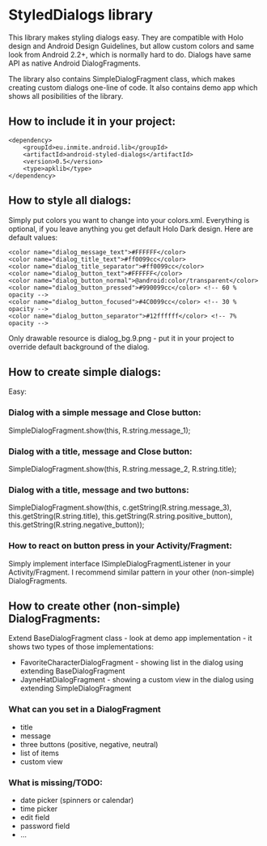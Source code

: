 # StyledDialogs library

This library makes styling dialogs easy. They are compatible with Holo design and Android Design Guidelines, but allow custom colors and same look from Android 2.2+, which is normally hard to do. Dialogs have same API as native Android DialogFragments.

The library also contains SimpleDialogFragment class, which makes creating custom dialogs one-line of code. It also contains demo app which shows all posibilities of the library. 

## How to include it in your project:

	<dependency>
		<groupId>eu.inmite.android.lib</groupId>
		<artifactId>android-styled-dialogs</artifactId>
		<version>0.5</version>
		<type>apklib</type>
	</dependency>

## How to style all dialogs:

Simply put colors you want to change into your colors.xml. Everything is optional, if you leave anything you get default Holo Dark design. Here are default values:

	<color name="dialog_message_text">#FFFFFF</color>
	<color name="dialog_title_text">#ff0099cc</color>
	<color name="dialog_title_separator">#ff0099cc</color>
	<color name="dialog_button_text">#FFFFFF</color>
	<color name="dialog_button_normal">@android:color/transparent</color>
	<color name="dialog_button_pressed">#990099cc</color> <!-- 60 % opacity -->
	<color name="dialog_button_focused">#4C0099cc</color> <!-- 30 % opacity -->
	<color name="dialog_button_separator">#12ffffff</color> <!-- 7% opacity -->

Only drawable resource is dialog_bg.9.png - put it in your project to override default background of the dialog.

## How to create simple dialogs:

Easy:

### Dialog with a simple message and Close button:

   SimpleDialogFragment.show(this, R.string.message_1);

### Dialog with a title, message and Close button:

   SimpleDialogFragment.show(this, R.string.message_2, R.string.title); 

### Dialog with a title, message and two buttons:

   SimpleDialogFragment.show(this, c.getString(R.string.message_3), this.getString(R.string.title), this.getString(R.string.positive_button), this.getString(R.string.negative_button));

### How to react on button press in your Activity/Fragment:

Simply implement interface ISimpleDialogFragmentListener in your Activity/Fragment. I recommend similar pattern in your other (non-simple) DialogFragments.

## How to create other (non-simple) DialogFragments:

Extend BaseDialogFragment class - look at demo app implementation - it shows two types of those implementations:
 - FavoriteCharacterDialogFragment - showing list in the dialog using extending BaseDialogFragment
 - JayneHatDialogFragment - showing a custom view in the dialog using extending SimpleDialogFragment

### What can you set in a DialogFragment
 - title
 - message
 - three buttons (positive, negative, neutral)
 - list of items
 - custom view

### What is missing/TODO:
 - date picker (spinners or calendar)
 - time picker
 - edit field
 - password field
 - ...

		

